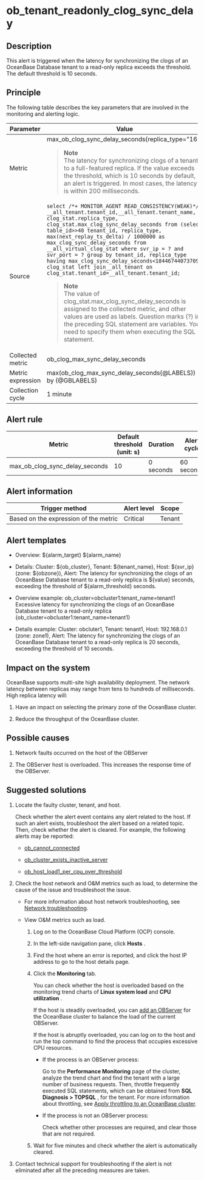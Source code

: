 ob_tenant_readonly_clog_sync_delay
=======================================================

Description
--------------------------------

This alert is triggered when the latency for synchronizing the clogs of an OceanBase Database tenant to a read-only replica exceeds the threshold. The default threshold is 10 seconds.

Principle
------------------------------

The following table describes the key parameters that are involved in the monitoring and alerting logic.

|     Parameter     |                                                                                                                                                                                                                                                                                                                                                                                                                                Value                                                                                                                                                                                                                                                                                                                                                                                                                                 |
|-------------------|----------------------------------------------------------------------------------------------------------------------------------------------------------------------------------------------------------------------------------------------------------------------------------------------------------------------------------------------------------------------------------------------------------------------------------------------------------------------------------------------------------------------------------------------------------------------------------------------------------------------------------------------------------------------------------------------------------------------------------------------------------------------------------------------------------------------------------------------------------------------|
| Metric            | max_ob_clog_sync_delay_seconds{replica_type="16"} <blockquote>**Note** <br> The latency for synchronizing clogs of a tenant to a full-featured replica. If the value exceeds the threshold, which is 10 seconds by default, an alert is triggered. In most cases, the latency is within 200 milliseconds. </blockquote>                                                                                                                                                                                                                                                                                                                                                                                                                                                                                                                                                           |
| Source            | ```select /*+ MONITOR_AGENT READ_CONSISTENCY(WEAK)*/  __all_tenant.tenant_id,__all_tenant.tenant_name, clog_stat.replica_type, clog_stat.max_clog_sync_delay_seconds from (select table_id>>40 tenant_id, replica_type, max(next_replay_ts_delta) / 1000000 as max_clog_sync_delay_seconds from __all_virtual_clog_stat where svr_ip = ? and svr_port = ? group by tenant_id, replica_type having max_clog_sync_delay_seconds<18446744073709) clog_stat left join__all_tenant on clog_stat.tenant_id=__all_tenant.tenant_id;```  <blockquote>**Note**  <br>The value of clog_stat.max_clog_sync_delay_seconds is assigned to the collected metric, and other values are used as labels.  Question marks (?) in the preceding SQL statement are variables. You need to specify them when executing the SQL statement. </blockquote>|
| Collected metric  | ob_clog_max_sync_delay_seconds                                                                                                                                                                                                                                                                                                                                                                                                                                                                                                                                                                                                                                                                                                                                                                                                                                       |
| Metric expression | max(ob_clog_max_sync_delay_seconds{@LABELS}) by (@GBLABELS)                                                                                                                                                                                                                                                                                                                                                                                                                                                                                                                                                                                                                                                                                                                                                                                                          |
| Collection cycle  | 1 minute                                                                                                                                                                                                                                                                                                                                                                                                                                                                                                                                                                                                                                                                                                                                                                                                                                                             |

Alert rule
-------------------------------

|             Metric             | Default threshold (unit: s) | Duration  | Alert cycle | Elimination cycle |
|--------------------------------|-----------------------------|-----------|-------------|-------------------|
| max_ob_clog_sync_delay_seconds | 10                          | 0 seconds | 60 seconds  | 5 minutes         |

Alert information
--------------------------------------

|            Trigger method             | Alert level | Scope  |
|---------------------------------------|-------------|--------|
| Based on the expression of the metric | Critical    | Tenant |

Alert templates
------------------------------------

* Overview: ${alarm_target} ${alarm_name}

* Details: Cluster: ${ob_cluster}, Tenant: ${tenant_name}, Host: ${svr_ip} (zone: ${obzone}), Alert: The latency for synchronizing the clogs of an OceanBase Database tenant to a read-only replica is ${value} seconds, exceeding the threshold of ${alarm_threshold} seconds.

* Overview example: ob_cluster=obcluster1:tenant_name=tenant1 Excessive latency for synchronizing the clogs of an OceanBase Database tenant to a read-only replica {ob_cluster=obcluster1:tenant_name=tenant1}

* Details example: Cluster: obcluter1, Tenant: tenant1, Host: 192.168.0.1 (zone: zone1), Alert: The latency for synchronizing the clogs of an OceanBase Database tenant to a read-only replica is 20 seconds, exceeding the threshold of 10 seconds.

Impact on the system
-----------------------------------------

OceanBase supports multi-site high availability deployment. The network latency between replicas may range from tens to hundreds of milliseconds. High replica latency will:

1. Have an impact on selecting the primary zone of the OceanBase cluster.

2. Reduce the throughput of the OceanBase cluster.

Possible causes
------------------------------------

1. Network faults occurred on the host of the OBServer

2. The OBServer host is overloaded. This increases the response time of the OBServer.

Suggested solutions
----------------------------------------

1. Locate the faulty cluster, tenant, and host.

   Check whether the alert event contains any alert related to the host. If such an alert exists, troubleshoot the alert based on a related topic. Then, check whether the alert is cleared. For example, the following alerts may be reported:
   * [ob_cannot_connected](../2.ob-alert/1.ob_cannot_connected.md)

   * [ob_cluster_exists_inactive_server](../2.ob-alert/4.ob_cluster_exists_inactive_server.md)

   * [ob_host_load1_per_cpu_over_threshold](../2.ob-alert/18.ob_host_load1_per_cpu_over_threshold.md)

2. Check the host network and O\&M metrics such as load, to determine the cause of the issue and troubleshoot the issue.

   * For more information about host network troubleshooting, see [Network troubleshooting](../5.appendix/6.network-troubleshooting.md).

   * View O\&M metrics such as load.

     1. Log on to the OceanBase Cloud Platform (OCP) console.

     2. In the left-side navigation pane, click **Hosts** .

     3. Find the host where an error is reported, and click the host IP address to go to the host details page.

     4. Click the **Monitoring** tab.

        You can check whether the host is overloaded based on the monitoring trend charts of **Linux system load** and **CPU utilization** .

        If the host is steadily overloaded, you can [add an OBServer](../../6.user-guide-2/4.cluster-features/2.basic-operations/7.manage-observer/1.add-an-observer.md) for the OceanBase cluster to balance the load of the current OBServer.

        If the host is abruptly overloaded, you can log on to the host and run the top command to find the process that occupies excessive CPU resources.
        * If the process is an OBServer process:

          Go to the **Performance Monitoring** page of the cluster, analyze the trend chart and find the tenant with a large number of business requests. Then, throttle frequently executed SQL statements, which can be obtained from **SQL Diagnosis \> TOPSQL** , for the tenant. For more information about throttling, see [Apply throttling to an OceanBase cluster](../5.appendix/5.limit-the-inbound-traffic-of-the-oceanbase-cluster.md).

        * If the process is not an OBServer process:

          Check whether other processes are required, and clear those that are not required.

     5. Wait for five minutes and check whether the alert is automatically cleared.

3. Contact technical support for troubleshooting if the alert is not eliminated after all the preceding measures are taken.
